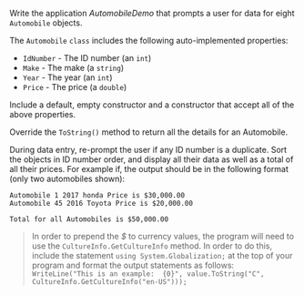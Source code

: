 Write the application *AutomobileDemo* that prompts a user for data for eight `Automobile` objects. 

The `Automobile` `class` includes the following auto-implemented properties:
* `IdNumber` - The ID number (an `int`)
* `Make` - The make (a `string`)
* `Year` - The year (an `int`)
* `Price` - The price (a `double`)

Include a default, empty constructor and a constructor that accept all of the above properties.

Override the `ToString()` method to return all the details for an Automobile. 

During data entry, re-prompt the user if any ID number is a duplicate. Sort the objects in ID number order, and display all their data as well as a total of all their prices.  For example if, the output should be in the following format (only two automobiles shown):
```
Automobile 1 2017 honda Price is $30,000.00
Automobile 45 2016 Toyota Price is $20,000.00

Total for all Automobiles is $50,000.00
```

> In order to prepend the *$* to currency values, the program will need to use the `CultureInfo.GetCultureInfo` method. In order to do this, include the statement `using System.Globalization;` at the top of your program and format the output statements as follows: `WriteLine("This is an example:  {0}", value.ToString("C", CultureInfo.GetCultureInfo("en-US")));`


